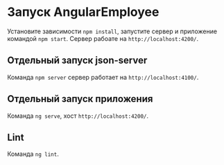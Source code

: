 # Запуск AngularEmployee

Установите зависимости `npm install`, запустите сервер и приложение командой `npm start`. Сервер рабоате на `http://localhost:4200/`.

## Отдельный запуск json-server

Команда `npm server` сервер работает на  `http://localhost:4100/`.

## Отдельный запуск приложения

Команда `ng serve`, хост `http://localhost:4200/`.

## Lint

Команда `ng lint`.
